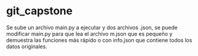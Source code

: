 # git_capstone

Se sube un archivo main.py a ejecutar y dos archivos .json, se puede modificar main.py para que lea el archivo m.json que es pequeño y demuestra las funciones más rápido o con info.json que contiene todos los datos originales.
